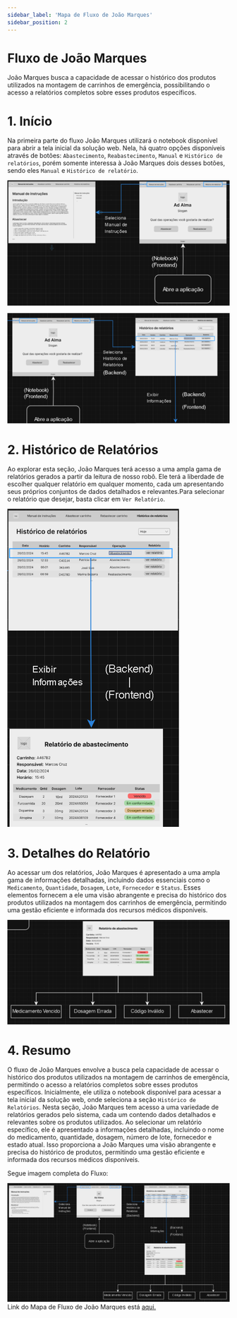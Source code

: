 ```yaml
---
sidebar_label: 'Mapa de Fluxo de João Marques'
sidebar_position: 2
---
```


# Fluxo de João Marques

João Marques busca a capacidade de acessar o histórico dos produtos utilizados na montagem de carrinhos de emergência, possibilitando o acesso a relatórios completos sobre esses produtos específicos.

# 1. Início

Na primeira parte do fluxo João Marques utilizará o notebook disponível para abrir a tela inicial da solução web. Nela, há quatro opções disponíveis através de botões: `Abastecimento`, `Reabastecimento`, `Manual` e `Histórico de relatórios`, porém somente interessa à João Marques dois desses botões, sendo eles `Manual` e `Histórico de relatório`.

![Flow Joao Manual](../../static/img/FlowJoaoManual.png)

![Flow Joao Historico](../../static/img/FlowJoaoHistorico.png)

# 2. Histórico de Relatórios

Ao explorar esta seção, João Marques terá acesso a uma ampla gama de relatórios gerados a partir da leitura de nosso robô. Ele terá a liberdade de escolher qualquer relatório em qualquer momento, cada um apresentando seus próprios conjuntos de dados detalhados e relevantes.Para selecionar o relatório que desejar, basta clicar em `Ver Relatório`.

![Flow Joao Relatorio](../../static/img/FlowJoaoRelatorio.png)

# 3. Detalhes do Relatório

Ao acessar um dos relatórios, João Marques é apresentado a uma ampla gama de informações detalhadas, incluindo dados essenciais como o `Medicamento`, `Quantidade`, `Dosagem`, `Lote`, `Fornecedor` e `Status`. Esses elementos fornecem a ele uma visão abrangente e precisa do histórico dos produtos utilizados na montagem dos carrinhos de emergência, permitindo uma gestão eficiente e informada dos recursos médicos disponíveis.

![Flow Joao Detalhe](../../static/img/FlowJoaoDetalhes.png)

# 4. Resumo

O fluxo de João Marques envolve a busca pela capacidade de acessar o histórico dos produtos utilizados na montagem de carrinhos de emergência, permitindo o acesso a relatórios completos sobre esses produtos específicos. Inicialmente, ele utiliza o notebook disponível para acessar a tela inicial da solução web, onde seleciona a seção `Histórico de Relatórios`. Nesta seção, João Marques tem acesso a uma variedade de relatórios gerados pelo sistema, cada um contendo dados detalhados e relevantes sobre os produtos utilizados. Ao selecionar um relatório específico, ele é apresentado a informações detalhadas, incluindo o nome do medicamento, quantidade, dosagem, número de lote, fornecedor e estado atual. Isso proporciona a João Marques uma visão abrangente e precisa do histórico de produtos, permitindo uma gestão eficiente e informada dos recursos médicos disponíveis.

Segue imagem completa do Fluxo:

![Flow Joao Completo](../../static/img/FlowJoaoCompleto.png)
Link do Mapa de Fluxo de João Marques está [aqui.](https://app.diagrams.net/#G1CRC3x92H1E8TorkcSLv8vaKYQS63eDBr#%7B%22pageId%22%3A%222YBvvXClWsGukQMizWep%22%7D)